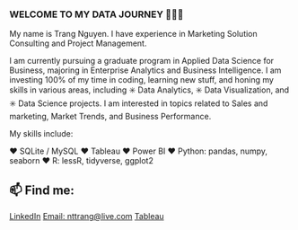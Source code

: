 ### WELCOME TO MY DATA JOURNEY 👋👋👋
My name is Trang Nguyen. I have experience in Marketing Solution Consulting and Project Management. 

I am currently pursuing a graduate program in Applied Data Science for Business, majoring in Enterprise Analytics and Business Intelligence. I am investing 100% of my time in coding, learning new stuff, and honing my skills in various areas, including ✳️ Data Analytics, ✳️ Data Visualization, and ✳️ Data Science projects. I am interested in topics related to Sales and marketing, Market Trends, and Business Performance.

My skills include:

❤️ SQLite / MySQL
❤️ Tableau
❤️ Power BI
❤️ Python: pandas, numpy, seaborn
❤️ R: lessR, tidyverse, ggplot2

## 📫 Find me: 

[LinkedIn](https://www.linkedin.com/in/trang-nguyen-88a710b9/)
[Email: nttrang@live.com](nttrang@live.com)
[Tableau](https://public.tableau.com/app/profile/trang.nguyen3004/vizzes)

